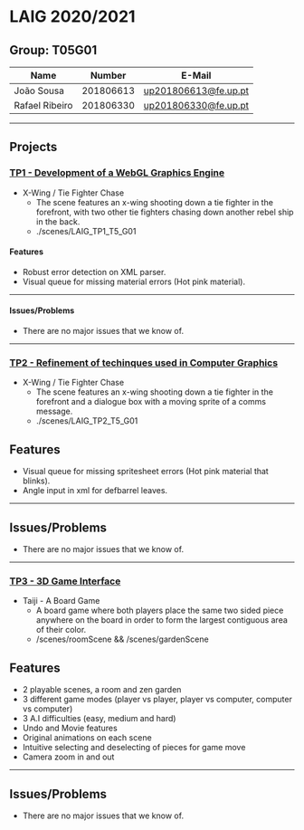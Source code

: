# LAIG 2020/2021

## Group: T05G01
| Name             | Number    | E-Mail               |
| ---------------- | --------- | -------------------- |
| João Sousa       | 201806613 | up201806613@fe.up.pt |
| Rafael Ribeiro   | 201806330 | up201806330@fe.up.pt |

----

## Projects

### [TP1 - Development of a WebGL Graphics Engine](TP1)

- X-Wing / Tie Fighter Chase
  - The scene features an x-wing shooting down a tie fighter in the forefront, with two other tie fighters chasing down another rebel ship in the back.
  - ./scenes/LAIG_TP1_T5_G01

#### Features
- Robust error detection on XML parser.
- Visual queue for missing material errors (Hot pink material).

----
#### Issues/Problems

- There are no major issues that we know of.

-----

### [TP2 - Refinement of techinques used in Computer Graphics](TP2)

- X-Wing / Tie Fighter Chase
  - The scene features an x-wing shooting down a tie fighter in the forefront and a dialogue box with a moving sprite of a comms message.
  - ./scenes/LAIG_TP2_T5_G01

## Features
- Visual queue for missing spritesheet errors (Hot pink material that blinks).
- Angle input in xml for defbarrel leaves.

----
## Issues/Problems

- There are no major issues that we know of.

----

### [TP3 - 3D Game Interface](TP3)

- Taiji - A Board Game
  - A board game where both players place the same two sided piece anywhere on the board in order to form the largest contiguous area of their color.
  - /scenes/roomScene  &&  /scenes/gardenScene

## Features
  - 2 playable scenes, a room and zen garden
  - 3 different game modes (player vs player, player vs computer, computer vs computer)
  - 3 A.I difficulties (easy, medium and hard)
  - Undo and Movie features
  - Original animations on each scene
  - Intuitive selecting and deselecting of pieces for game move
  - Camera zoom in and out
----
## Issues/Problems

- There are no major issues that we know of.
